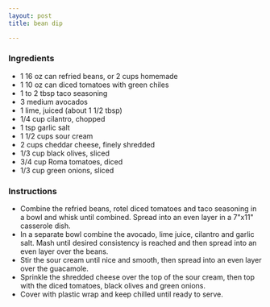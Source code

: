 ```yaml
---
layout: post
title: bean dip

---
```

### Ingredients

* 1 16 oz can refried beans, or 2 cups homemade
* 1 10 oz can diced tomatoes with green chiles
* 1 to 2 tbsp taco seasoning
* 3 medium avocados
* 1 lime, juiced (about 1 1/2 tbsp)
* 1/4 cup cilantro, chopped
* 1 tsp garlic salt
* 1 1/2 cups sour cream
* 2 cups cheddar cheese, finely shredded
* 1/3 cup black olives, sliced
* 3/4 cup Roma tomatoes, diced
* 1/3 cup green onions, sliced

### Instructions

* Combine the refried beans, rotel diced tomatoes and taco seasoning in a bowl and whisk until combined. Spread into an even layer in a 7"x11" casserole dish.
* In a separate bowl combine the avocado, lime juice, cilantro and garlic salt. Mash until desired consistency is reached and then spread into an even layer over the beans.
* Stir the sour cream until nice and smooth, then spread into an even layer over the guacamole.
* Sprinkle the shredded cheese over the top of the sour cream, then top with the diced tomatoes, black olives and green onions.
* Cover with plastic wrap and keep chilled until ready to serve.